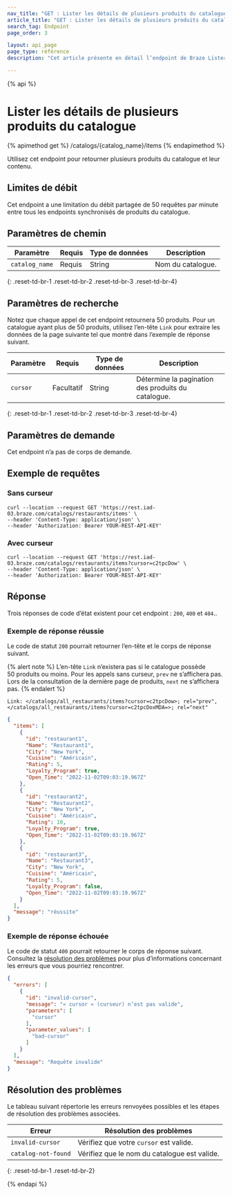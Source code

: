 ```yaml
---
nav_title: "GET : Lister les détails de plusieurs produits du catalogue"
article_title: "GET : Lister les détails de plusieurs produits du catalogue"
search_tag: Endpoint
page_order: 3

layout: api_page
page_type: référence
description: "Cet article présente en détail l’endpoint de Braze Lister les détails de plusieurs produits du catalogue."

---
```

{% api %}
# Lister les détails de plusieurs produits du catalogue
{% apimethod get %}
/catalogs/{catalog_name}/items
{% endapimethod %}

Utilisez cet endpoint pour retourner plusieurs produits du catalogue et leur contenu.

## Limites de débit

Cet endpoint a une limitation du débit partagée de 50 requêtes par minute entre tous les endpoints synchronisés de produits du catalogue.

## Paramètres de chemin

| Paramètre | Requis | Type de données | Description |
|---|---|---|---|
| `catalog_name` | Requis | String | Nom du catalogue. |
{: .reset-td-br-1 .reset-td-br-2 .reset-td-br-3 .reset-td-br-4}

## Paramètres de recherche

Notez que chaque appel de cet endpoint retournera 50 produits. Pour un catalogue ayant plus de 50 produits, utilisez l’en-tête `Link` pour extraire les données de la page suivante tel que montré dans l’exemple de réponse suivant.

| Paramètre | Requis | Type de données | Description |
|---|---|---|---|
| `cursor` | Facultatif | String | Détermine la pagination des produits du catalogue. |
{: .reset-td-br-1 .reset-td-br-2 .reset-td-br-3 .reset-td-br-4}

## Paramètres de demande

Cet endpoint n’a pas de corps de demande.

## Exemple de requêtes

### Sans curseur

```
curl --location --request GET 'https://rest.iad-03.braze.com/catalogs/restaurants/items' \
--header 'Content-Type: application/json' \
--header 'Authorization: Bearer YOUR-REST-API-KEY'
```

### Avec curseur

```
curl --location --request GET 'https://rest.iad-03.braze.com/catalogs/restaurants/items?cursor=c2tpcDow' \
--header 'Content-Type: application/json' \
--header 'Authorization: Bearer YOUR-REST-API-KEY'
```

## Réponse

Trois réponses de code d’état existent pour cet endpoint : `200`, `400` et `404`..

### Exemple de réponse réussie

Le code de statut `200` pourrait retourner l’en-tête et le corps de réponse suivant.

{% alert note %}
L’en-tête `Link` n’existera pas si le catalogue possède 50 produits ou moins. Pour les appels sans curseur, `prev` ne s’affichera pas. Lors de la consultation de la dernière page de produits, `next` ne s’affichera pas.
{% endalert %}

```
Link: </catalogs/all_restaurants/items?cursor=c2tpcDow>; rel="prev",</catalogs/all_restaurants/items?cursor=c2tpcDoxMDA=>; rel="next"
```

```json
{
  "items": [
    {
      "id": "restaurant1",
      "Name": "Restaurant1",
      "City": "New York",
      "Cuisine": "Américain",
      "Rating": 5,
      "Loyalty_Program": true,
      "Open_Time": "2022-11-02T09:03:19.967Z"
    },
    {
      "id": "restaurant2",
      "Name": "Restaurant2",
      "City": "New York",
      "Cuisine": "Américain",
      "Rating": 10,
      "Loyalty_Program": true,
      "Open_Time": "2022-11-02T09:03:19.967Z"
    },
    {
      "id": "restaurant3",
      "Name": "Restaurant3",
      "City": "New York",
      "Cuisine": "Américain",
      "Rating": 5,
      "Loyalty_Program": false,
      "Open_Time": "2022-11-02T09:03:19.967Z"
    }
  ],
  "message": "réussite"
}
```

### Exemple de réponse échouée

Le code de statut `400` pourrait retourner le corps de réponse suivant. Consultez la [résolution des problèmes](#troubleshooting) pour plus d’informations concernant les erreurs que vous pourriez rencontrer.

```json
{
  "errors": [
    {
      "id": "invalid-cursor",
      "message": "« cursor » (curseur) n’est pas valide",
      "parameters": [
        "cursor"
      ],
      "parameter_values": [
        "bad-cursor"
      ]
    }
  ],
  "message": "Requête invalide"
}
```

## Résolution des problèmes

Le tableau suivant répertorie les erreurs renvoyées possibles et les étapes de résolution des problèmes associées.

| Erreur | Résolution des problèmes |
| --- | --- |
| `invalid-cursor` | Vérifiez que votre `cursor` est valide. |
| `catalog-not-found` | Vérifiez que le nom du catalogue est valide. |
{: .reset-td-br-1 .reset-td-br-2}

{% endapi %}